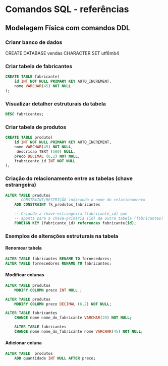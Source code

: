 # Comandos SQL - referências

## Modelagem Física com comandos **DDL**


### Crianr banco de dados

CREATE DATABASE vendas CHARACTER SET utf8mb4

### Criar tabela de fabricantes

```SQL
CREATE TABLE fabricante(
    id INT NOT NULL PRIMARY KEY AUTO_INCREMENT,
    nome VARCHAR(45) NOT NULL
);
```
### Visualizar detalher estruturais da tabela

```sql
DESC fabricantes;
```

### Criar tabela de produtos
``` SQL
CREATE TABLE produto(
    id INT NOT NULL PRIMARY KEY AUTO_INCREMENT,
    nome VARCHAR(45) NOT NULL,
     descricao TEXT (500) NULL,
    preco DECIMAL (6,2) NOT NULL,
    frabricante_id INT NOT NULL
);
```

### Criação do relacionamento entre as tabelas (chave estrangeira)

```sql
ALTER TABLE produtos
    -- CONSTRAINT/RESTRIÇÃO indicando o nome do relacionamento
    ADD CONSTRAINT fk_produtos_fabricantes

    -- Criando a chave-estrangeira (fabricante_id) que
    -- aponta para a chave-primária (id) de outra tabela (fabricantes)
    FOREIGN KEY (fabricante_id) references fabricante(id);
```  

### Exemplos de alterações estruturais na tabela

#### Renomear tabela

```SQL
ALTER TABLE fabricantes RENAME TO fornecedores;
ALTER TABLE fornecedores RENAME TO fabricantes;
```

#### Modificar colunas
```SQL
ALTER TABLE produtos
    MODIFY COLUMN preco INT NULL ;

ALTER TABLE produtos
    MODIFY COLUMN preco DECIMAL (6,2) NOT NULL;
```

```SQL
ALTER TABLE fabricantes
    CHANGE nome nome_do_fabricante VARCHAR(20) NOT NULL;

    ALTER TABLE fabricantes
    CHANGE nome nome_do_fabricante nome VARCHAR(45) NOT NULL;
```

#### Adicionar coluna
```sql
ALTER TABLE  produtos
    ADD quantidade INT NULL AFTER preco;

```
